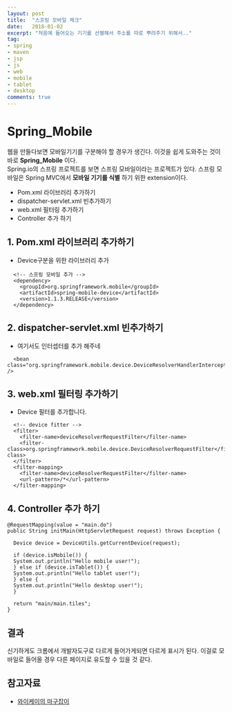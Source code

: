 ```yaml
---
layout: post
title:  "스프링 모바일 체크"
date:   2018-01-02
excerpt: "처음에 들어오는 기기를 선별해서 주소를 따로 뿌려주기 위해서.."
tag:
- spring
- maven
- jsp
- js
- web
- mobile
- tablet
- desktop
comments: true
---
```

**Spring_Mobile**
===
웹을 만들다보면 모바일기기를 구분해야 할 경우가 생긴다. 이것을 쉽게 도와주는 것이 바로 **Spring_Mobile** 이다.<br>
Spring.io의 스프링 프로젝트를 보면 스프링 모바일이라는 프로젝트가 있다. 스프링 모바일은 Spring MVC에서 **모바일 기기를 식별** 하기 위한 extension이다.

  - Pom.xml 라이브러리 추가하기
  - dispatcher-servlet.xml 빈추가하기
  - web.xml 필터링 추가하기
  - Controller 추가 하기

## 1. Pom.xml 라이브러리 추가하기
  - Device구분을 위한 라이브러리 추가
```
  <!-- 스프링 모바일 추가 -->
  <dependency>
    <groupId>org.springframework.mobile</groupId>
    <artifactId>spring-mobile-device</artifactId>
    <version>1.1.3.RELEASE</version>
  </dependency>
```

## 2. dispatcher-servlet.xml 빈추가하기
  - 여기서도 인터셉터를 추가 해주네

```
  <bean class="org.springframework.mobile.device.DeviceResolverHandlerInterceptor" />
```

## 3. web.xml 필터링 추가하기
  - Device 필터를 추가합니다.

```
  <!-- device fitter -->
  <filter>
    <filter-name>deviceResolverRequestFilter</filter-name>
    <filter-class>org.springframework.mobile.device.DeviceResolverRequestFilter</filter-class>
  </filter>
  <filter-mapping>
    <filter-name>deviceResolverRequestFilter</filter-name>
    <url-pattern>/*</url-pattern>
  </filter-mapping>
```


## 4. Controller 추가 하기
```
@RequestMapping(value = "main.do")
public String initMain(HttpServletRequest request) throws Exception {

  Device device = DeviceUtils.getCurrentDevice(request);

  if (device.isMobile()) {
  System.out.println("Hello mobile user!");
  } else if (device.isTablet()) {
  System.out.println("Hello tablet user!");
  } else {
  System.out.println("Hello desktop user!");        
  }

  return "main/main.tiles";
}
```

## 결과
신기하게도 크롬에서 개발자도구로 다르게 들어가게되면 다르게 표시가 된다. 이걸로 모바일로 들어올 경우 다른 페이지로 유도할 수 있을 것 같다.

## 참고자료
  - [와이케이의 마구잡이](http://yookeun.github.io/java/2014/09/26/spring-device/)
